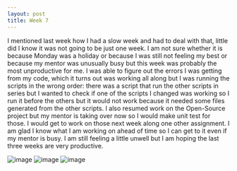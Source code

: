 ```yaml
---
layout: post
title: Week 7
---
```


I mentioned last week how I had a slow week and had to deal with that, little did I know it was not going to be just one week. I am not sure whether it is because Monday was a holiday or because I was still not feeling my best or because my mentor was unusually busy but this week was probably the most unproductive for me. I was able to figure out the errors I was getting from my code, which it turns out was working all along but I was running the scripts in the wrong order: there was a script that run the other scripts in series but I wanted to check if one of the scripts I changed was working so I run it before the others but it would not work because it needed some files generated from the other scripts. I also resumed work on the Open-Source project but my mentor is taking over now so I would make unit test for those. I would get to work on those next week along one other assignment. I am glad I know what I am working on ahead of time so I can get to it even if my mentor is busy. I am still feeling a little unwell but I am hoping the last three weeks are very productive. 

![image](https://user-images.githubusercontent.com/66149407/125174243-87cc1480-e189-11eb-96e0-ba9cd5b719f3.png)
![image](https://user-images.githubusercontent.com/66149407/125174281-c1048480-e189-11eb-9696-4e4bcd1016c2.png)
![image](https://user-images.githubusercontent.com/66149407/125174301-e98c7e80-e189-11eb-88f2-fae158c3ca47.png)

